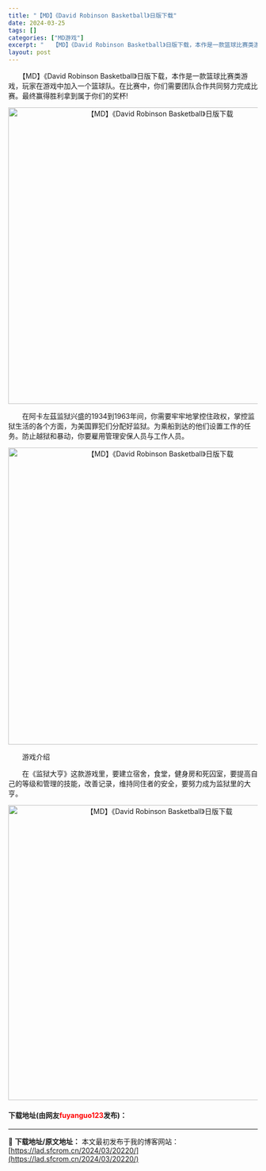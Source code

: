 ```yaml
---
title: "【MD】《David Robinson Basketball》日版下载"
date: 2024-03-25
tags: []
categories: ["MD游戏"]
excerpt: "　　【MD】《David Robinson Basketball》日版下载，本作是一款篮球比赛类游戏，玩家在游戏中加入一个篮球队。在比赛中，你们需要团队合作共同努力完成比赛。最终赢得胜利拿到属于你们的奖杯! 　　在阿卡左茲监狱兴盛的1934到1963年间，你需要牢牢地掌控住政权，掌控监狱生活的各个方&hellip;"
layout: post
---
```


 <p>　　【MD】《David Robinson Basketball》日版下载，本作是一款篮球比赛类游戏，玩家在游戏中加入一个篮球队。在比赛中，你们需要团队合作共同努力完成比赛。最终赢得胜利拿到属于你们的奖杯!</p> <p align="center"><img align="" border="0" src="https://lad.sfcrom.cn/wp-content/uploads/2024/03/20240325_660108472f95c.png" width="598" alt="【MD】《David Robinson Basketball》日版下载" /></p> <p>　　在阿卡左茲监狱兴盛的1934到1963年间，你需要牢牢地掌控住政权，掌控监狱生活的各个方面，为美国罪犯们分配好监狱。为乘船到达的他们设置工作的任务。防止越狱和暴动，你要雇用管理安保人员与工作人员。</p> <p align="center"><img align="" border="0" src="https://lad.sfcrom.cn/wp-content/uploads/2024/03/20240325_66010847d7c30.png" width="599" alt="【MD】《David Robinson Basketball》日版下载" /></p> <p>　　游戏介绍</p> <p>　　在《监狱大亨》这款游戏里，要建立宿舍，食堂，健身房和死囚室，要提高自己的等级和管理的技能，改善记录，维持同住者的安全，要努力成为监狱里的大亨。</p> <p align="center"><img align="" border="0" src="https://lad.sfcrom.cn/wp-content/uploads/2024/03/20240325_66010848863fb.png" width="595" alt="【MD】《David Robinson Basketball》日版下载" /></p> <p><h4>下载地址(由网友<font color="red">fuyanguo123</font>发布)：</h4></p> 

---
📖 **下载地址/原文地址：** 本文最初发布于我的博客网站：[https://lad.sfcrom.cn/2024/03/20220/](https://lad.sfcrom.cn/2024/03/20220/)
